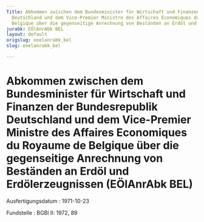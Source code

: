 ```yaml
---
Title: Abkommen zwischen dem Bundesminister für Wirtschaft und Finanzen der Bundesrepublik
  Deutschland und dem Vice-Premier Ministre des Affaires Economiques du Royaume de
  Belgique über die gegenseitige Anrechnung von Beständen an Erdöl und Erdölerzeugnissen
jurabk: EÖlAnrAbk BEL
layout: default
origslug: eoelanrabk_bel
slug: eoelanrabk_bel

---
```


# Abkommen zwischen dem Bundesminister für Wirtschaft und Finanzen der Bundesrepublik Deutschland und dem Vice-Premier Ministre des Affaires Economiques du Royaume de Belgique über die gegenseitige Anrechnung von Beständen an Erdöl und Erdölerzeugnissen (EÖlAnrAbk BEL)

Ausfertigungsdatum
:   1971-10-23

Fundstelle
:   BGBl II: 1972, 89

